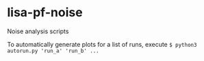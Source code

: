 # lisa-pf-noise
Noise analysis scripts

To automatically generate plots for a list of runs, execute
`$ python3 autorun.py 'run_a' 'run_b' ...`

